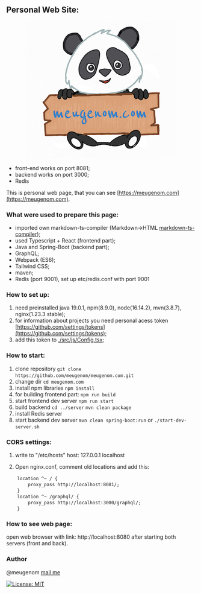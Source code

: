 ## Personal Web Site:

<center>
	<img alt="" src="./assets/panda-meugenom.png"/>
</center>


- front-end works on port 8081;
- backend works on port 3000;
- Redis

This is personal web page, that you can see [https://meugenom.com](https://meugenom.com).

### What were used to prepare this page:
- imported own markdown-ts-compiler (Markdown->HTML [markdown-ts-compiler](https://github.com/meugenom/markdown-ts-compiler));
- used Typescript + React (frontend part);
- Java and Spring-Boot (backend part);
- GraphQL;
- Webpack (ES6);
- Tailwind CSS;
- maven;
- Redis (port 9001), set up  etc/redis.conf with port 9001

### How to set up:

1. need preinstalled java 19.0.1, npm(8.9.0), node(16.14.2), mvn(3.8.7), nginx(1.23.3 stable);
2. for information about projects you need  personal acess token [https://github.com/settings/tokens](https://github.com/settings/tokens);
3. add this token to [./src/js/Config.tsx](https://github.com/meugenom/meugenom.com/tree/master/client/src/js/Config.tsx);


### How to start:

1. clone repository 
`git clone https://github.com/meugenom/meugenom.com.git`
2. change dir
`cd meugenom.com`
3. install npm libraries
`npm install`
3. for building frontend part:
`npm run build`
4. start frontend dev server
`npm run start`
4. build backend
`cd ../server`
`mvn clean package`
5. install Redis server
6. start backend dev server
`mvn clean spring-boot:run`
or
`./start-dev-server.sh`

### CORS settings:
1. write to  "/etc/hosts" host:
127.0.0.1 localhost

2. Open nginx.conf, comment old locations and add this:

```
	location ^~ / {
		proxy_pass http://localhost:8081/;
	}
	location ^~ /graphql/ {
		proxy_pass http://localhost:3000/graphql/; 
	}
```

### How to see web page:

open web browser with link:  http://localhost:8080 after starting both servers (front and back).

### Author 
@meugenom [mail me](mailto:hallo@meugenom.com?subject=Github%20source%20question&amp;body=Hello%20Eugen,%0D%0A%0D%0Ahier%20is%20your%20message)

[![License: MIT](https://img.shields.io/badge/License-MIT-green.svg)](https://opensource.org/licenses/MIT)
